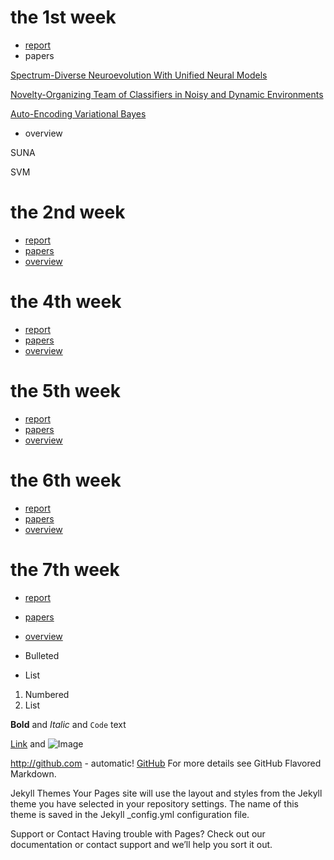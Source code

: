 # the 1st week
- [report](https://github.com/SherryCal/weekly-reading-report.io/blob/master/the%201st%20week's%20report.pdf)
- papers


[Spectrum-Diverse Neuroevolution With Unified Neural Models](https://github.com/SherryCal/weekly-reading-report.io/blob/master/paper%20lists/SUNA.pdf)


[Novelty-Organizing Team of Classifiers in Noisy and Dynamic Environments](https://github.com/SherryCal/weekly-reading-report.io/blob/master/paper%20lists/Novelty-Organizing%20Team%20of%20Classifiers%20in%20Noisy%20and%20Dynamic%20Environments.pdf)


[Auto-Encoding Variational Bayes](https://github.com/SherryCal/weekly-reading-report.io/blob/master/paper%20lists/Auto-Encoding%20Variational%20Bayes.pdf)
- overview

SUNA

SVM

# the 2nd week
- [report](https://github.com/SherryCal/weekly-reading-report.io/blob/master/the%202nd%20week's%20reading%20report.pdf)
- [papers](url)
- [overview]()
# the 4th week
- [report](https://github.com/SherryCal/weekly-reading-report.io/blob/master/the%204th%20week's%20reading%20report.pdf)
- [papers](url)
- [overview]()
# the 5th week
- [report](https://github.com/SherryCal/weekly-reading-report.io/blob/master/the%205th%20week's%20paper%20report.pdf)
- [papers](url)
- [overview]()
# the 6th week
- [report](https://github.com/SherryCal/weekly-reading-report.io/blob/master/the%206th%20week‘s%20report.pdf)
- [papers](url)
- [overview]()
# the 7th week
- [report](https://github.com/SherryCal/weekly-reading-report.io/blob/master/the%207th%20week's%20reading%20report.pdf)
- [papers](url)
- [overview]()

- Bulleted
- List

1. Numbered
2. List

**Bold** and _Italic_ and `Code` text

[Link](url) and ![Image](src)



http://github.com - automatic!
[GitHub](http://github.com)
For more details see GitHub Flavored Markdown.

Jekyll Themes
Your Pages site will use the layout and styles from the Jekyll theme you have selected in your repository settings. The name of this theme is saved in the Jekyll _config.yml configuration file.

Support or Contact
Having trouble with Pages? Check out our documentation or contact support and we’ll help you sort it out.
